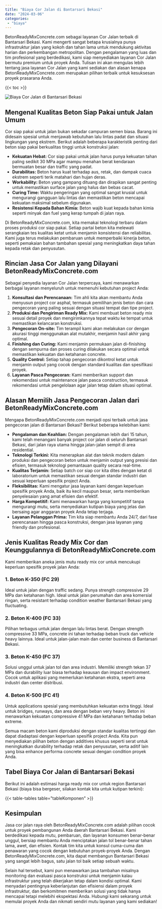 ```yaml
---
title: "Biaya Cor Jalan di Bantarsari Bekasi"
date: "2024-03-06"
categories: 
 - "biaya"
---
```


BetonReadyMixConcrete.com sebagai layanan Cor Jalan terbaik di Bantarsari Bekasi. Kami mengerti sangat betapa krusialnya punya infrastruktur jalan yang kokoh dan tahan lama untuk mendukung aktivitas harian dan perkembangan metropolitan. Dengan pengalaman yang luas dan tim profesional yang berdedikasi, kami siap menyediakan layanan Cor Jalan bermutu premium untuk proyek Anda. Tulisan ini akan mengulas lebih tentang jasa layanan Cor Jalan yang kami sediakan dan alasan kenapa BetonReadyMixConcrete.com merupakan pilihan terbaik untuk kesuksesan proyek prasarana Anda.

{{< toc >}}

![Biaya Cor Jalan di Bantarsari Bekasi](https://betoncor8.github.io/cor/harga-beton-readymix-concrete%20(31).png)

## Mengenal Kualitas Beton Siap Pakai untuk Jalan Umum

Cor siap pakai untuk jalan bukan sekadar campuran semen biasa. Barang ini didesain spesial untuk menjawab kebutuhan lalu lintas padat dan situasi lingkungan yang ekstrem. Berikut adalah beberapa karakteristik penting dari beton siap pakai berkualitas tinggi untuk konstruksi jalan:

- **Kekuatan Hebat:** Cor siap pakai untuk jalan harus punya kekuatan tahan paling sedikit 30 MPa agar mampu menahan berat kendaraan bermuatan besar dan traffic yang padat.
- **Durabilitas:** Beton harus kuat terhadap aus, retak, dan dampak cuaca ekstrem seperti terik matahari dan hujan deras.
- **Workability:** Beton yang gampang dituang dan dirapikan sangat penting untuk memastikan surface jalan yang halus dan bebas cacat.
- **Curing Time:** Waktu pengeringan yang optimal sangat krusial untuk mengurangi gangguan lalu lintas dan memastikan beton mencapai kekuatan maksimal sebelum digunakan.
- **Resistensi Kepada Bahan Kimia:** Beton wajib kuat kepada bahan kimia seperti minyak dan fuel yang kerap tumpah di jalan raya.

Di BetonReadyMixConcrete.com, kita memakai teknologi terbaru dalam proses produksi cor siap pakai. Setiap partai beton kita melewati serangkaian tes kualitas ketat untuk menjamin konsistensi dan reliabilitas. Kami juga terus melakukan pembaruan untuk memperbaiki kinerja beton, seperti pemakaian bahan tambahan spesial yang meningkatkan daya tahan kepada retak dan penyusutan.

## Rincian Jasa Cor Jalan yang Dilayani BetonReadyMixConcrete.com

Sebagai penyedia layanan Cor Jalan terpercaya, kami menawarkan berbagai layanan menyeluruh untuk memenuhi kebutuhan project Anda:

1. **Konsultasi dan Perencanaan:** Tim ahli kita akan membantu Anda menyusun project cor asphal, termasuk pemilihan jenis beton dan cara pengecoran yang paling sesuai dengan situasi tempat dan tipe project.
2. **Produksi dan Pengiriman Ready Mix:** Kami membuat beton ready mix sesuai detail proyek dan mengirimkannya tepat waktu ke tempat untuk memastikan kelancaran konstruksi.
3. **Pengecoran On-site:** Tim terampil kami akan melakukan cor dengan akurasi tinggi menggunakan alat mutakhir, menjamin hasil akhir yang optimal.
4. **Finishing dan Curing:** Kami menjamin permukaan jalan di-finishing dengan sempurna dan proses curing dilakukan secara optimal untuk memastikan kekuatan dan ketahanan concrete.
5. **Quality Control:** Setiap tahap pengecoran dikontrol ketat untuk menjamin output yang cocok dengan standard kualitas dan spesifikasi proyek.
6. **Layanan Pasca Pengecoran:** Kami memberikan support dan rekomendasi untuk maintenance jalan pasca construction, termasuk rekomendasi untuk pengelolaan agar jalan tetap dalam situasi optimal.

## Alasan Memilih Jasa Pengecoran Jalan dari BetonReadyMixConcrete.com

Mengapa BetonReadyMixConcrete.com menjadi opsi terbaik untuk jasa pengecoran jalan di Bantarsari Bekasi? Berikut beberapa kelebihan kami:

- **Pengalaman dan Keahlian:** Dengan pengalaman lebih dari 15 tahun, kami telah menangani banyak project cor jalan di seluruh Bantarsari Bekasi, dari jalan raya utama hingga jalan-jalan sempit di area residential.
- **Teknologi Terkini:** Kita menerapkan alat dan teknik modern dalam produksi dan pengecoran beton untuk menjamin output yang presisi dan efisien, termasuk teknologi pemantauan quality secara real-time.
- **Kualitas Terjamin:** Setiap batch cor siap cor kita dites dengan ketat di laboratorium untuk memastikan sesuai dengan standar industri dan sesuai keperluan spesifik project Anda.
- **Fleksibilitas:** Kami mengatur jasa layanan kami dengan keperluan spesifik proyek Anda, baik itu kecil maupun besar, serta memberikan penyelesaian yang amat efisien dan efektif.
- **Harga Kompetitif:** Kami menawarkan harga yang kompetitif tanpa mengurangi mutu, serta menyediakan kutipan biaya yang jelas dan bersaing agar anggaran proyek Anda tetap terjaga.
- **Layanan Pelanggan Prima:** Tim kita siap membantu Anda 24/7, dari fase perencanaan hingga pasca konstruksi, dengan jasa layanan yang friendly dan profesional.

## Jenis Kualitas Ready Mix Cor dan Keunggulannya di BetonReadyMixConcrete.com

Kami memberikan aneka jenis mutu ready mix cor untuk mencukupi keperluan spesifik proyek jalan Anda:

### 1\. Beton K-350 (FC 29)

Ideal untuk jalan dengan traffic sedang. Punya strength compressive 29 MPa dan ketahanan high. Ideal untuk jalan perumahan dan area komersial ringan, serta resistant terhadap condition weather Bantarsari Bekasi yang fluctuating.

### 2\. Beton K-400 (FC 33)

Pilihan terbagus untuk jalan dengan lalu lintas berat. Dengan strength compressive 33 MPa, concrete ini tahan terhadap beban truck dan vehicle heavy lainnya. Ideal untuk jalan-jalan main dan center business di Bantarsari Bekasi.

### 3\. Beton K-450 (FC 37)

Solusi unggul untuk jalan tol dan area industri. Memiliki strength tekan 37 MPa dan durability luar biasa terhadap keausan dan impact environment. Cocok untuk aplikasi yang memerlukan ketahanan ekstra, seperti area industri dan center distribusi.

### 4\. Beton K-500 (FC 41)

Untuk applications spesial yang membutuhkan kekuatan extra tinggi. Ideal untuk bridges, runways, dan area dengan beban very heavy. Beton ini menawarkan kekuatan compressive 41 MPa dan ketahanan terhadap beban extreme.

Semua macam beton kami diproduksi dengan standar kualitas tertinggi dan dapat diadaptasi dengan keperluan spesifik project Anda. Kita pun menyediakan pilihan beton dengan additives khusus seperti serat untuk meningkatkan durability terhadap retak dan penyusutan, serta aditif lain yang bisa enhance performa concrete sesuai dengan condition proyek Anda.

## Tabel Biaya Cor Jalan di Bantarsari Bekasi

Berikut ini adalah estimasi harga ready mix cor untuk region Bantarsari Bekasi (biaya bisa bergeser, silakan kontak kita untuk kutipan terkini):

{{< table-tables table="tableKomponen" >}}

## Kesimpulan

Jasa cor jalan raya oleh BetonReadyMixConcrete.com adalah pilihan cocok untuk proyek pembangunan Anda daerah Bantarsari Bekasi. Kami berdedikasi kepada mutu, pembaruan, dan layanan konsumen benar-benar unggul, bersiap membantu Anda menciptakan jalan tol benar-benar tahan lama, awet, dan efisien. Kontak tim kita untuk konsul cuma-cuma dan penawaran yang cocok dengan kebutuhan proyek-proyek Anda. Dengan BetonReadyMixConcrete.com, kita dapat membangun Bantarsari Bekasi yang sangat lebih bagus, satu jalan tol baik setiap sebuah waktu.

Selain hal tersebut, kami pun menawarkan jasa tambahan misalnya monitoring dan evaluasi pasca konstruksi untuk menjamin kalau infrastruktur yang telah dikerjakan tetap dalam kondisi optimal. Kami menyadari pentingnya keberlanjutan dan efisiensi dalam proyek infrastruktur, dan berkomitmen memberikan solusi yang tidak hanya mencapai tetapi melebihi ekspektasi Anda. Hubungi kami sekarang untuk memulai proyek Anda dan nikmati sendiri mutu layanan yang kami sediakan!
